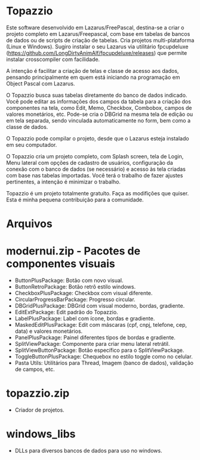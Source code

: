# Topazzio
Este software desenvolvido em Lazarus/FreePascal, destina-se a criar o 
projeto completo em Lazarus/Freepascal, com base em tabelas de bancos
de dados ou de scripts de criação de tabelas. 
Cria projetos multi-plataforma (Linux e Windows). Sugiro instalar o seu
Lazarus via utilitário fpcupdeluxe (https://github.com/LongDirtyAnimAlf/fpcupdeluxe/releases)
que permite instalar crosscompiler com facilidade.

A intenção é facilitar a criação de telas e classe de acesso aos dados,
pensando principalmente em quem está iniciando na programação em 
Object Pascal com Lazarus.

O Topazzio busca suas tabelas diretamente do banco de dados indicado.
Você pode editar as informações dos campos da tabela para a criação
dos componentes na tela, como Edit, Memo, Checkbox, Combobox, campos
de valores monetários, etc.
Pode-se cria o DBGrid na mesma tela de edição ou em tela separada,
sendo vinculada automaticamente no form, bem como a classe de dados.

O Topazzio pode compilar o projeto, desde que o Lazarus esteja
instalado em seu computador.

O Topazzio cria um projeto completo, com Splash screen, tela de Login,
Menu lateral com opções de cadastro de usuários, configuração da
conexão com o banco de dados (se necessário) e acesso às tela criadas
com base nas tabelas importadas. Você terá o trabalho de fazer ajustes
pertinentes, a intenção é minimizar o trabalho.

Topazzio é um projeto totalmente gratuíto. Faça as modifições que
quiser. Esta é minha pequena contribuição para a comunidade.

# Arquivos
# modernui.zip - Pacotes de componentes visuais
- ButtonPlusPackage: Botão com novo visual.
- ButtonRetroPackage: Botão retrô estilo windows.
- CheckboxPlusPackage: Checkbox com visual diferente.
- CircularProgressBarPackage: Progresso circular.
- DBGridPlusPackage: DBGrid com visual moderno, bordas, gradiente.
- EditExtPackage: Edit padrão do Topazzio.
- LabelPlusPackage: Label com ícone, bordas e gradiente.
- MaskedEditPlusPackage: Edit com máscaras (cpf, cnpj, telefone, cep, data) e valores monetários.
- PanelPlusPackage: Painel diferentes tipos de bordas e gradiente.
- SplitViewPackage: Componente para criar menu lateral retrátil.
- SplitViewButtonPackage: Botão específico para o SplitViewPackage.
- ToggleButtonPlusPackage: Chequebox no estilo toggle como no celular.
- Pasta Utils: Utilitários para Thread, Imagem (banco de dados), validação de campos, etc.

# topazzio.zip
- Criador de projetos.

# windows_libs
- DLLs para diversos bancos de dados para uso no windows.


